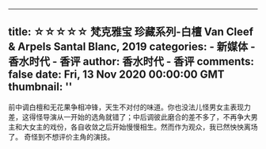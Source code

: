 
---
title: ☆☆☆☆☆ 梵克雅宝 珍藏系列-白檀 Van Cleef & Arpels Santal Blanc, 2019
categories: 
    - 新媒体
    - 香水时代 - 香评
author: 香水时代 - 香评
comments: false
date: Fri, 13 Nov 2020 00:00:00 GMT
thumbnail: ''
---

<div>   
前中调白檀和无花果争相冲锋，天生不对付的味道。你也没法儿怪男女主表现力差，这得怪导演从一开始的选角就错了；中后调彼此磨合的差不多了，不再争大男主和大女主的戏份，各自收敛之后开始慢慢相生。然而作为观众，我已然怏怏离场了。
奇怪到不想评价主角的演技。  
</div>
            